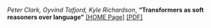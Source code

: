 *Peter Clark, Oyvind Tafjord, Kyle Richardson*, **“Transformers as soft reasoners over language”** [[HOME Page]](https://www.ijcai.org/Proceedings/2020/537) [[PDF]](https://www.ijcai.org/proceedings/2020/0537.pdf)
